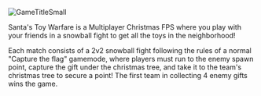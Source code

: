 ![GameTitleSmall](https://github.com/SSejuru/SantasToyWarfare/assets/97358860/0e75e9a7-04ab-441f-a02f-956770e47d45)

Santa's Toy Warfare is a Multiplayer Christmas FPS where you play with your friends in a snowball fight to get all the toys in the neighborhood!

Each match consists of a 2v2 snowball fight following the rules of a normal "Capture the flag" gamemode, where players must run to the enemy spawn point, capture the gift under the christmas tree, and take it to the team's christmas tree to secure a point! The first team in collecting 4 enemy gifts wins the game.
